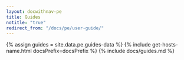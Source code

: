```yaml
---
layout: docwithnav-pe
title: Guides
notitle: "true"
redirect_from: "/docs/pe/user-guide/"
---
```


{% assign guides = site.data.pe.guides-data %}
{% include get-hosts-name.html docsPrefix=docsPrefix %}
{% include docs/guides.md %}
